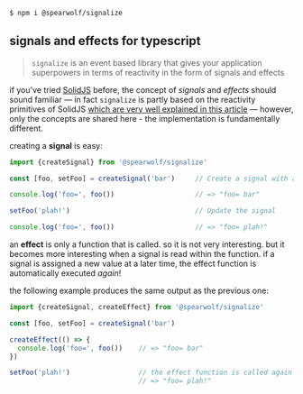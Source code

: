 ```sh
$ npm i @spearwolf/signalize
````

## signals and effects for typescript

> `signalize` is an event based library that gives your application superpowers in terms of reactivity in the form of signals and effects

if you've tried [SolidJS](https://www.solidjs.com/) before, the concept of _signals_ and _effects_ should sound familiar &mdash; in fact `signalize` is partly based on the reactivity primitives of SolidJS [which are very well explained in this article](https://dev.to/ryansolid/a-hands-on-introduction-to-fine-grained-reactivity-3ndf) &mdash; however, only the concepts are shared here - the implementation is fundamentally different.

creating a __signal__ is easy:

```js
import {createSignal} from '@spearwolf/signalize'

const [foo, setFoo] = createSignal('bar')     // Create a signal with an initial value

console.log('foo=', foo())                    // => "foo= bar"

setFoo('plah!')                               // Update the signal

console.log('foo=', foo())                    // => "foo= plah!"
```

an __effect__ is only a function that is called. so it is not very interesting. but it becomes more interesting when a signal is read within the function. if a signal is assigned a new value at a later time, the effect function is automatically executed _again_!

the following example produces the same output as the previous one:

```js
import {createSignal, createEffect} from '@spearwolf/signalize'

const [foo, setFoo] = createSignal('bar')

createEffect(() => {
  console.log('foo=', foo())    // => "foo= bar"
})

setFoo('plah!')                 // the effect function is called again now
                                // => "foo= plah!"
```
